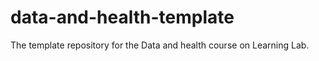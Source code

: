 # data-and-health-template
The template repository for the Data and health  course on Learning Lab.
